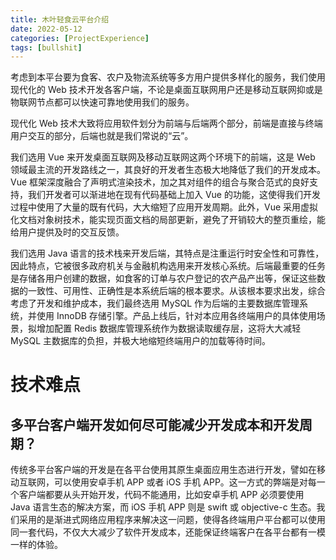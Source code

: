 ```yaml
---
title: 木叶轻食云平台介绍
date: 2022-05-12
categories: [ProjectExperience]
tags: [bullshit]
---
```


考虑到本平台要为食客、农户及物流系统等多方用户提供多样化的服务，我们使用现代化的 Web 技术开发各客户端，不论是桌面互联网用户还是移动互联网抑或是物联网节点都可以快速可靠地使用我们的服务。

现代化 Web 技术大致将应用软件划分为前端与后端两个部分，前端是直接与终端用户交互的部分，后端也就是我们常说的“云”。

我们选用 Vue 来开发桌面互联网及移动互联网这两个环境下的前端，这是 Web 领域最主流的开发路线之一，其良好的开发者生态极大地降低了我们的开发成本。Vue 框架深度融合了声明式渲染技术，加之其对组件的组合与聚合范式的良好支持，我们开发者可以渐进地在现有代码基础上加入 Vue 的功能，这使得我们开发过程中使用了大量的既有代码，大大缩短了应用开发周期。此外，Vue 采用虚拟化文档对象树技术，能实现页面文档的局部更新，避免了开销较大的整页重绘，能给用户提供及时的交互反馈。

我们选用 Java 语言的技术栈来开发后端，其特点是注重运行时安全性和可靠性，因此特点，它被很多政府机关与金融机构选用来开发核心系统。后端最重要的任务是存储各用户创建的数据，如食客的订单与农户登记的农产品产出等，保证这些数据的一致性、可用性、正确性是本系统后端的根本要求。从该根本要求出发，综合考虑了开发和维护成本，我们最终选用 MySQL 作为后端的主要数据库管理系统，并使用 InnoDB 存储引擎。产品上线后，针对本应用各终端用户的具体使用场景，拟增加配置 Redis 数据库管理系统作为数据读取缓存层，这将大大减轻 MySQL 主数据库的负担，并极大地缩短终端用户的加载等待时间。

# 技术难点

## 多平台客户端开发如何尽可能减少开发成本和开发周期？

传统多平台客户端的开发是在各平台使用其原生桌面应用生态进行开发，譬如在移动互联网，可以使用安卓手机 APP 或者 iOS 手机 APP。这一方式的弊端是对每一个客户端都要从头开始开发，代码不能通用，比如安卓手机 APP 必须要使用 Java 语言生态的解决方案，而 iOS 手机 APP 则是 swift 或 objective-c 生态。我们采用的是渐进式网络应用程序来解决这一问题，使得各终端用户平台都可以使用同一套代码，不仅大大减少了软件开发成本，还能保证终端客户在各平台都有一模一样的体验。
